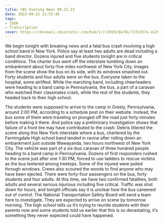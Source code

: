 ```yaml
---
title: CBS Evening News 09.21.23
date: 2023-09-22 21:53:48
tags:
- CBSN
- Transcription
cover: https://cbsnews1.cbsistatic.com/hub/i/r/2019/04/01/727e357a-a126-4138-a2c5-4d3222669d57/thumbnail/640x360/3ff2761028dc5c65cc4f07acd54bcd5c/cbsn2-logo-1920x1080.jpg
---
```

We begin tonight with breaking news and a fatal bus crash involving a high school band in New York. Police say at least two adults are dead including a band director. Dozens injured and five students tonight are in critical conditions. The charter bus went off the interstate tumbling down an embankment about forty-five miles northwest of New York City. Images from the scene show the bus on its side, with its windows smashed out. Forty students and four adults were on the bus. Everyone taken to the hospital, some airlifted. While the marching band, including cheerleaders were heading to a band camp in Pennsylvania, the bus, a part of a caravan who watched their classmates crash, while the rest of the students, they headed back to their high school. 

The students were supposed to arrive to the camp in Greely, Pennsylvania, around 2:00 PM, according to a schedule post on their website. Instead, the bus some of them were traveling on plunged off the road just forty minutes before making it there. And police say a preliminary investigation shows that failure of a front tire may have contributed to the crash. Debris littered the scene along this New York interstate where a bus, chartered by the Farmingdale High school band landed in ravine after rolling down an embankment just outside Wawayanda, two hours northwest of New York City. The vehicle was part of a six-bus caravan of three hundred people heading to a band camp in Pennsylvania. Dozens of first responders rushed to the scene just after one 1:30 PM, forced to use ladders to rescue victims as the bus teetered among treetops. Some of the injured were pulled through windows. Crews also scoured the woods to find anyone who may have been ejected. There were forty-four passengers on the bus, forty students and four adults. At this time, we have two confirmed fatalities, both adults and several serious injurious including five critical. Traffic was shut down for hours, and tonight officials say it is unclear how the bus careened out of control. The National Transportation Safety Board will send a team here to investigate. They are expected to arrive on scene by tomorrow morning. The high school tells us it’s trying to reunite students with their parents now and some students told us earlier that this is so devastating, it’s something they never expected could have happened. 
